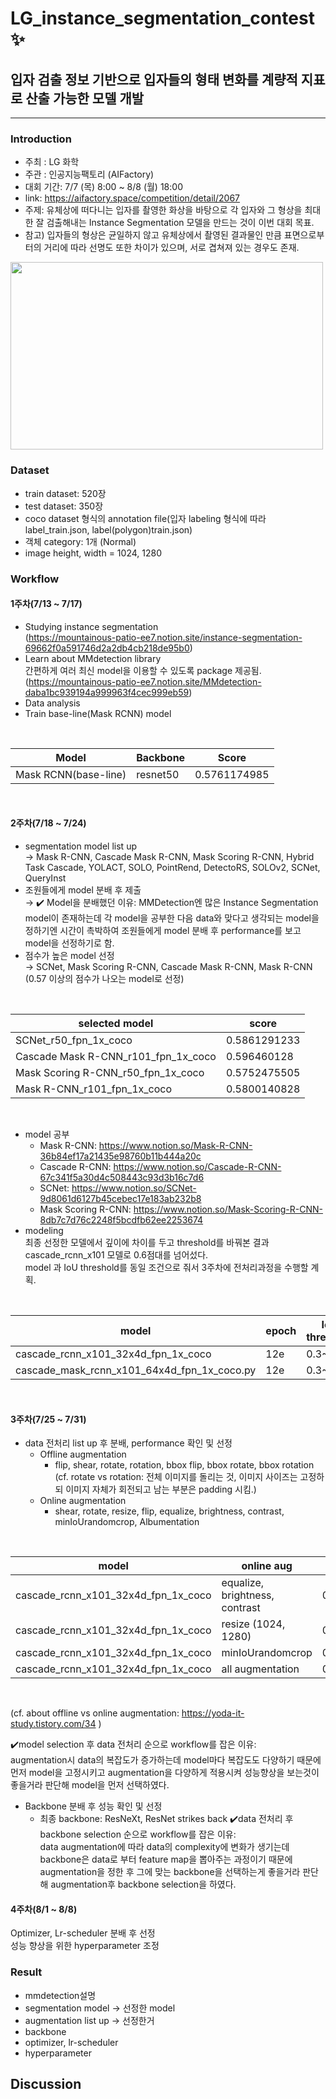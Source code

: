 # LG_instance_segmentation_contest ✨
## 입자 검출 정보 기반으로 입자들의 형태 변화를 계량적 지표로 산출 가능한 모델 개발

---
### Introduction
- 주최 : LG 화학 <br/>
- 주관 : 인공지능팩토리 (AIFactory) <br/>
- 대회 기간: 7/7 (목) 8:00 ~ 8/8 (월) 18:00 <br/>
- link: https://aifactory.space/competition/detail/2067 <br/>
- 주제: 유체상에 떠다니는 입자를 촬영한 화상을 바탕으로 각 입자와 그 형상을 최대한 잘 검출해내는 Instance Segmentation 모델을 만드는 것이 이번 대회 목표. <br/>
- 참고) 입자들의 형상은 균일하지 않고 유체상에서 촬영된 결과물인 만큼 표면으로부터의 거리에 따라 선명도 또한 차이가 있으며, 서로 겹쳐져 있는 경우도 존재. <br/>

<img src='https://user-images.githubusercontent.com/61971952/188265389-b1461854-a775-423b-bd1a-a901de19bef9.png' width = '500' height = '300'/> <br/>

### Dataset
- train dataset: 520장 <br/>
- test dataset: 350장 <br/>
- coco dataset 형식의 annotation file(입자 labeling 형식에 따라 label_train.json, label(polygon)train.json) <br/>
- 객체 category: 1개 (Normal) <br/>
- image height, width = 1024, 1280 <br/>

### Workflow
#### 1주차(7/13 ~ 7/17)
* Studying instance segmentation </br>
(https://mountainous-patio-ee7.notion.site/instance-segmentation-69662f0a591746d2a2db4cb218de95b0) </br> 
* Learn about MMdetection library </br>
간편하게 여러 최신 model을 이용할 수 있도록 package 제공됨. </br>
(https://mountainous-patio-ee7.notion.site/MMdetection-daba1bc939194a999963f4cec999eb59) </br>
* Data analysis 
* Train base-line(Mask RCNN) model <br/>
</br>

 Model | Backbone | Score
 -------------|-------|-------|
 Mask RCNN(base-line) | resnet50 |  0.5761174985  |

</br>

#### 2주차(7/18 ~ 7/24)
* segmentation model list up </br>
→ Mask R-CNN, Cascade Mask R-CNN, Mask Scoring R-CNN, Hybrid Task Cascade, YOLACT, SOLO, PointRend, DetectoRS, SOLOv2, SCNet, QueryInst
* 조원들에게 model 분배 후 제출 </br>
→ ✔️ Model을 분배했던 이유: MMDetection엔 많은 Instance Segmentation model이 존재하는데 각 model을 공부한 다음 data와 맞다고 생각되는 model을 정하기엔 시간이 촉박하여 조원들에게 model 분배 후 performance를 보고 model을 선정하기로 함.
* 점수가 높은 model 선정 </br>
→ SCNet, Mask Scoring R-CNN, Cascade Mask R-CNN, Mask R-CNN  </br>
(0.57 이상의 점수가 나오는 model로 선정)
</br>

selected model | score
-------|-------|
SCNet_r50_fpn_1x_coco  |  0.5861291233  |
Cascade Mask R-CNN_r101_fpn_1x_coco | 0.596460128 |
Mask Scoring R-CNN_r50_fpn_1x_coco | 0.5752475505  |
Mask R-CNN_r101_fpn_1x_coco  |  0.5800140828 |
   
</br>

* model 공부 </br>
  * Mask R-CNN: https://www.notion.so/Mask-R-CNN-36b84ef17a21435e98760b11b444a20c
  * Cascade R-CNN: https://www.notion.so/Cascade-R-CNN-67c341f5a30d4c508443c93d3b16c7d6
  * SCNet: https://www.notion.so/SCNet-9d8061d6127b45cebec17e183ab232b8
  * Mask Scoring R-CNN: https://www.notion.so/Mask-Scoring-R-CNN-8db7c7d76c2248f5bcdfb62ee2253674 </br>
* modeling <br/>
최종 선정한 모델에서 깊이에 차이를 두고 threshold를 바꿔본 결과 </br> cascade_rcnn_x101 모델로 0.6점대를 넘어섰다. </br>
model 과 IoU threshold를 동일 조건으로 줘서 3주차에 전처리과정을 수행할 계획.
</br>

model | epoch | IoU threshold | score
-------|-------|-------|-------|
cascade_rcnn_x101_32x4d_fpn_1x_coco | 12e | 0.3~0.6 | 0.6065363398 |
cascade_mask_rcnn_x101_64x4d_fpn_1x_coco.py | 12e | 0.3~0.6 | 0.6079679485 |
</br>

#### 3주차(7/25 ~ 7/31)
* data 전처리 list up 후 분배, performance 확인 및 선정 </br>
  * Offline augmentation
    * flip, shear, rotate, rotation, bbox flip, bbox rotate, bbox rotation </br>
(cf. rotate vs rotation: 전체 이미지를 돌리는 것, 이미지 사이즈는 고정하되 이미지 자체가 회전되고 남는 부분은 padding 시킴.)
  * Online augmentation </br>
    * shear, rotate, resize, flip, equalize, brightness, contrast, minIoUrandomcrop, Albumentation </br>

</br>

model | online aug | score
-------|-------|-------|
cascade_rcnn_x101_32x4d_fpn_1x_coco | equalize, brightness, contrast | 0.6044010023 |
cascade_rcnn_x101_32x4d_fpn_1x_coco | resize (1024, 1280) | 0.6084128911 |
cascade_rcnn_x101_32x4d_fpn_1x_coco | minIoUrandomcrop | 0.6023441395 |
cascade_rcnn_x101_32x4d_fpn_1x_coco | all augmentation | 0.5452023496 |

</br>

(cf. about offline vs online augmentation: https://yoda-it-study.tistory.com/34 )
 
 ✔️model selection 후 data 전처리 순으로 workflow를 잡은 이유: </br>
 augmentation시 data의 복잡도가 증가하는데 model마다 복잡도도 다양하기 때문에 </br>
 먼저 model을 고정시키고 augmentation을 다양하게 적용시켜 성능향상을 보는것이 좋을거라 판단해 model을 먼저 선택하였다.
* Backbone 분배 후 성능 확인 및 선정 <br/>
  * 최종 backbone: ResNeXt, ResNet strikes back
✔️data 전처리 후 backbone selection 순으로 workflow를 잡은 이유: </br>
data augmentation에 따라 data의 complexity에 변화가 생기는데 backbone은 data로 부터 feature map을 뽑아주는 과정이기 때문에 augmentation을 정한 후 그에 맞는 backbone을 선택하는게 좋을거라 판단해 augmentation후 backbone selection을 하였다.

#### 4주차(8/1 ~ 8/8)
Optimizer, Lr-scheduler 분배 후 선정 <br/>
성능 향상을 위한 hyperparameter 조정 <br/>

### Result
- mmdetection설명
- segmentation model -> 선정한 model
- augmentation list up -> 선정한거
- backbone 
- optimizer, lr-scheduler
- hyperparameter


## Discussion
